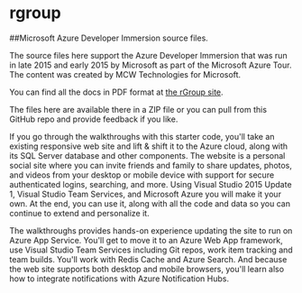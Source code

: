 # rgroup
##Microsoft Azure Developer Immersion source files.

The source files here support the Azure Developer Immersion that was run in late 2015 and early 2015 by Microsoft as part of the Microsoft Azure Tour. The content was created by MCW Technologies for Microsoft.

You can find all the docs in PDF format at [the rGroup site](http://rgroup.us).

The files here are available there in a ZIP file or you can pull from this GitHub repo and provide feedback if you like.

If you go through the walkthroughs with this starter code, you'll take an existing responsive web site and lift & shift it to the Azure cloud, along with its SQL Server database and other components. The website is a personal social site where you can invite friends and family to share updates, photos, and videos from your desktop or mobile device with support for secure authenticated logins, searching, and more. Using Visual Studio 2015 Update 1, Visual Studio Team Services, and Microsoft Azure you will make it your own. At the end, you can use it, along with all the code and data so you can continue to extend and personalize it.

The walkthroughs provides hands-on experience updating the site to run on Azure App Service. You'll get to move it to an Azure Web App framework, use Visual Studio Team Services including Git repos, work item tracking and team builds. You'll work with Redis Cache and Azure Search. And because the web site supports both desktop and mobile browsers, you'll learn also how to integrate notifications with Azure Notification Hubs.
